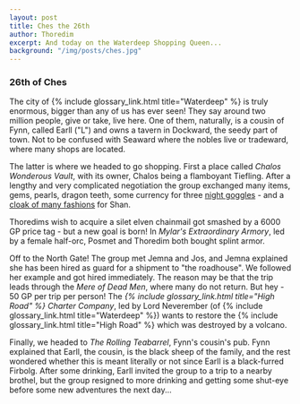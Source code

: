 ```yaml
---
layout: post
title: Ches the 26th
author: Thoredim
excerpt: And today on the Waterdeep Shopping Queen...
background: "/img/posts/ches.jpg"
---
```


### 26th of Ches

The city of {% include glossary_link.html title="Waterdeep" %} is truly enormous, bigger than any of us has ever seen!
They say around two million people, give or take, live here. One of them,
naturally, is a cousin of Fynn, called Earll ("L") and owns a tavern in
Dockward, the seedy part of town. Not to be confused with Seaward where the
nobles live or tradeward, where many shops are located.

The latter is where we headed to go shopping. First a place called *Chalos
Wonderous Vault*, with its owner, Chalos being a flamboyant Tiefling. After a
lengthy and very complicated negotiation the group exchanged many items, gems,
pearls, dragon teeth, some currency for three [night
goggles](https://www.dndbeyond.com/magic-items/goggles-of-night) - and a [cloak
of many fashions](https://www.dndbeyond.com/magic-items/cloak-of-many-fashions)
for Shan.

Thoredims wish to acquire a silet elven chainmail got smashed by a 6000 GP
price tag - but a new goal is born! In *Mylar's Extraordinary Armory*, led by a
female half-orc, Posmet and Thoredim both bought splint armor.

Off to the North Gate! The group met Jemna and Jos, and Jemna explained she has
been hired as guard for a shipment to "the roadhouse". We followed her example
and got hired immediately. The reason may be that the trip leads through the
*Mere of Dead Men*, where many do not return. But hey - 50 GP per trip per
person! The *{% include glossary_link.html title="High Road" %} Charter Company*, led by Lord Neverember (of
{% include glossary_link.html title="Waterdeep" %}) wants to restore the {% include glossary_link.html title="High Road" %}
which was destroyed by a volcano.

Finally, we headed to *The Rolling Teabarrel*, Fynn's cousin's pub. Fynn
explained that Earll, the cousin, is the black sheep of the family, and the
rest wondered whether this is meant literally or not since Earll is a
black-furred Firbolg. After some drinking, Earll invited the group to a trip to
a nearby brothel, but the group resigned to more drinking and getting some
shut-eye before some new adventures the next day...
